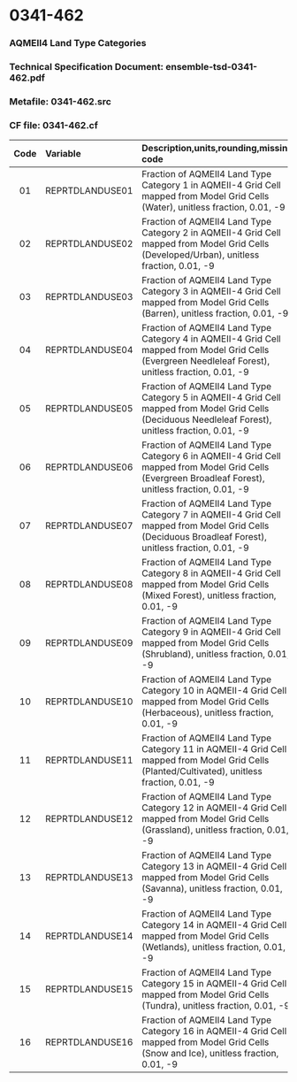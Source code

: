 # 0341-462
### AQMEII4 Land Type Categories
### Technical Specification Document: ensemble-tsd-0341-462.pdf
### Metafile: 0341-462.src
### CF file: 0341-462.cf
|Code|Variable|Description,units,rounding,missing code|Postprocessing|
|:-:|:-|:-|:-|
|01|REPRTDLANDUSE01|Fraction of AQMEII4 Land Type Category 1 in AQMEII-4 Grid Cell mapped from Model Grid Cells (Water), unitless fraction, 0.01, -9|N|
|02|REPRTDLANDUSE02|Fraction of AQMEII4 Land Type Category 2 in AQMEII-4 Grid Cell mapped from Model Grid Cells  (Developed/Urban), unitless fraction, 0.01, -9|N|
|03|REPRTDLANDUSE03|Fraction of AQMEII4 Land Type Category 3 in AQMEII-4 Grid Cell mapped from Model Grid Cells  (Barren), unitless fraction, 0.01, -9|N|
|04|REPRTDLANDUSE04|Fraction of AQMEII4 Land Type Category 4 in AQMEII-4 Grid Cell mapped from Model Grid Cells  (Evergreen Needleleaf Forest), unitless fraction, 0.01, -9|N|
|05|REPRTDLANDUSE05|Fraction of AQMEII4 Land Type Category 5 in AQMEII-4 Grid Cell mapped from Model Grid Cells  (Deciduous Needleleaf Forest), unitless fraction, 0.01, -9|N|
|06|REPRTDLANDUSE06|Fraction of AQMEII4 Land Type Category 6 in AQMEII-4 Grid Cell mapped from Model Grid Cells  (Evergreen Broadleaf Forest), unitless fraction, 0.01, -9|N|
|07|REPRTDLANDUSE07|Fraction of AQMEII4 Land Type Category 7 in AQMEII-4 Grid Cell mapped from Model Grid Cells  (Deciduous Broadleaf Forest), unitless fraction, 0.01, -9|N|
|08|REPRTDLANDUSE08|Fraction of AQMEII4 Land Type Category 8 in AQMEII-4 Grid Cell mapped from Model Grid Cells  (Mixed Forest), unitless fraction, 0.01, -9|N|
|09|REPRTDLANDUSE09|Fraction of AQMEII4 Land Type Category 9 in AQMEII-4 Grid Cell mapped from Model Grid Cells  (Shrubland), unitless fraction, 0.01, -9|N|
|10|REPRTDLANDUSE10|Fraction of AQMEII4 Land Type Category 10 in AQMEII-4 Grid Cell mapped from Model Grid Cells  (Herbaceous), unitless fraction, 0.01, -9|N|
|11|REPRTDLANDUSE11|Fraction of AQMEII4 Land Type Category 11 in AQMEII-4 Grid Cell mapped from Model Grid Cells  (Planted/Cultivated), unitless fraction, 0.01, -9|N|
|12|REPRTDLANDUSE12|Fraction of AQMEII4 Land Type Category 12 in AQMEII-4 Grid Cell mapped from Model Grid Cells  (Grassland), unitless fraction, 0.01, -9|N|
|13|REPRTDLANDUSE13|Fraction of AQMEII4 Land Type Category 13 in AQMEII-4 Grid Cell mapped from Model Grid Cells  (Savanna), unitless fraction, 0.01, -9|N|
|14|REPRTDLANDUSE14|Fraction of AQMEII4 Land Type Category 14 in AQMEII-4 Grid Cell mapped from Model Grid Cells  (Wetlands), unitless fraction, 0.01, -9|N|
|15|REPRTDLANDUSE15|Fraction of AQMEII4 Land Type Category 15 in AQMEII-4 Grid Cell mapped from Model Grid Cells  (Tundra), unitless fraction, 0.01, -9|N|
|16|REPRTDLANDUSE16|Fraction of AQMEII4 Land Type Category 16 in AQMEII-4 Grid Cell mapped from Model Grid Cells  (Snow and Ice), unitless fraction, 0.01, -9|N|
